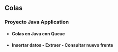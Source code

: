 ## Colas
### Proyecto Java Application  
- #### Colas en Java con Queue
- #### Insertar datos  -  Extraer  -  Consultar nuevo frente

